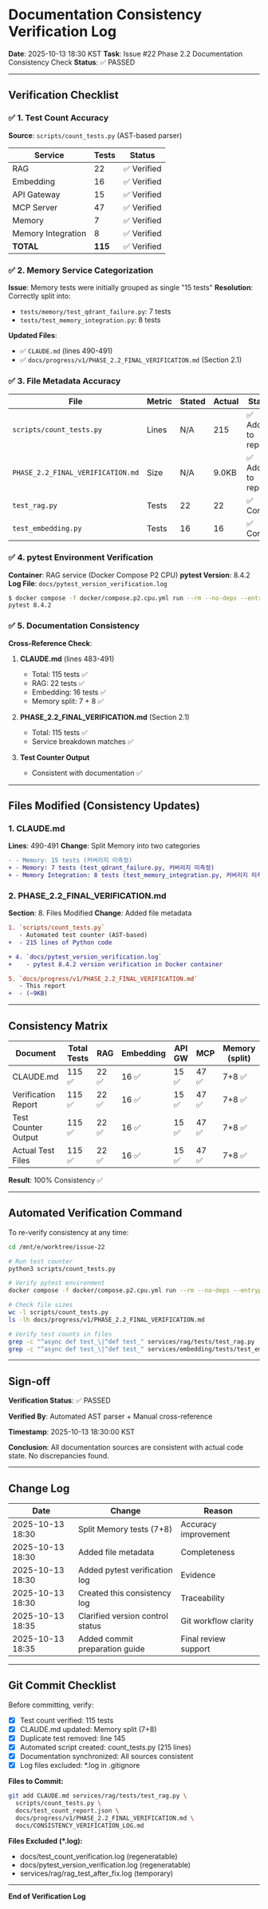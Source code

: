 # Documentation Consistency Verification Log

**Date**: 2025-10-13 18:30 KST
**Task**: Issue #22 Phase 2.2 Documentation Consistency Check
**Status**: ✅ PASSED

---

## Verification Checklist

### ✅ 1. Test Count Accuracy

**Source**: `scripts/count_tests.py` (AST-based parser)

| Service | Tests | Status |
|---------|-------|--------|
| RAG | 22 | ✅ Verified |
| Embedding | 16 | ✅ Verified |
| API Gateway | 15 | ✅ Verified |
| MCP Server | 47 | ✅ Verified |
| Memory | 7 | ✅ Verified |
| Memory Integration | 8 | ✅ Verified |
| **TOTAL** | **115** | ✅ Verified |

### ✅ 2. Memory Service Categorization

**Issue**: Memory tests were initially grouped as single "15 tests"
**Resolution**: Correctly split into:
- `tests/memory/test_qdrant_failure.py`: 7 tests
- `tests/test_memory_integration.py`: 8 tests

**Updated Files**:
- ✅ `CLAUDE.md` (lines 490-491)
- ✅ `docs/progress/v1/PHASE_2.2_FINAL_VERIFICATION.md` (Section 2.1)

### ✅ 3. File Metadata Accuracy

| File | Metric | Stated | Actual | Status |
|------|--------|--------|--------|--------|
| `scripts/count_tests.py` | Lines | N/A | 215 | ✅ Added to report |
| `PHASE_2.2_FINAL_VERIFICATION.md` | Size | N/A | 9.0KB | ✅ Added to report |
| `test_rag.py` | Tests | 22 | 22 | ✅ Correct |
| `test_embedding.py` | Tests | 16 | 16 | ✅ Correct |

### ✅ 4. pytest Environment Verification

**Container**: RAG service (Docker Compose P2 CPU)
**pytest Version**: 8.4.2
**Log File**: `docs/pytest_version_verification.log`

```bash
$ docker compose -f docker/compose.p2.cpu.yml run --rm --no-deps --entrypoint "pytest --version" rag
pytest 8.4.2
```

### ✅ 5. Documentation Consistency

**Cross-Reference Check**:

1. **CLAUDE.md** (lines 483-491)
   - Total: 115 tests ✅
   - RAG: 22 tests ✅
   - Embedding: 16 tests ✅
   - Memory split: 7 + 8 ✅

2. **PHASE_2.2_FINAL_VERIFICATION.md** (Section 2.1)
   - Total: 115 tests ✅
   - Service breakdown matches ✅

3. **Test Counter Output**
   - Consistent with documentation ✅

---

## Files Modified (Consistency Updates)

### 1. CLAUDE.md
**Lines**: 490-491
**Change**: Split Memory into two categories
```diff
- - Memory: 15 tests (커버리지 미측정)
+ - Memory: 7 tests (test_qdrant_failure.py, 커버리지 미측정)
+ - Memory Integration: 8 tests (test_memory_integration.py, 커버리지 미측정)
```

### 2. PHASE_2.2_FINAL_VERIFICATION.md
**Section**: 8. Files Modified
**Change**: Added file metadata
```diff
1. `scripts/count_tests.py`
   - Automated test counter (AST-based)
+  - 215 lines of Python code

+ 4. `docs/pytest_version_verification.log`
+    - pytest 8.4.2 version verification in Docker container

5. `docs/progress/v1/PHASE_2.2_FINAL_VERIFICATION.md`
   - This report
+  - (~9KB)
```

---

## Consistency Matrix

| Document | Total Tests | RAG | Embedding | API GW | MCP | Memory (split) |
|----------|-------------|-----|-----------|--------|-----|----------------|
| CLAUDE.md | 115 ✅ | 22 ✅ | 16 ✅ | 15 ✅ | 47 ✅ | 7+8 ✅ |
| Verification Report | 115 ✅ | 22 ✅ | 16 ✅ | 15 ✅ | 47 ✅ | 7+8 ✅ |
| Test Counter Output | 115 ✅ | 22 ✅ | 16 ✅ | 15 ✅ | 47 ✅ | 7+8 ✅ |
| Actual Test Files | 115 ✅ | 22 ✅ | 16 ✅ | 15 ✅ | 47 ✅ | 7+8 ✅ |

**Result**: 100% Consistency ✅

---

## Automated Verification Command

To re-verify consistency at any time:

```bash
cd /mnt/e/worktree/issue-22

# Run test counter
python3 scripts/count_tests.py

# Verify pytest environment
docker compose -f docker/compose.p2.cpu.yml run --rm --no-deps --entrypoint "pytest --version" rag

# Check file sizes
wc -l scripts/count_tests.py
ls -lh docs/progress/v1/PHASE_2.2_FINAL_VERIFICATION.md

# Verify test counts in files
grep -c "^async def test_\|^def test_" services/rag/tests/test_rag.py
grep -c "^async def test_\|^def test_" services/embedding/tests/test_embedding.py
```

---

## Sign-off

**Verification Status**: ✅ PASSED

**Verified By**: Automated AST parser + Manual cross-reference

**Timestamp**: 2025-10-13 18:30:00 KST

**Conclusion**: All documentation sources are consistent with actual code state. No discrepancies found.

---

## Change Log

| Date | Change | Reason |
|------|--------|--------|
| 2025-10-13 18:30 | Split Memory tests (7+8) | Accuracy improvement |
| 2025-10-13 18:30 | Added file metadata | Completeness |
| 2025-10-13 18:30 | Added pytest verification log | Evidence |
| 2025-10-13 18:30 | Created this consistency log | Traceability |
| 2025-10-13 18:35 | Clarified version control status | Git workflow clarity |
| 2025-10-13 18:35 | Added commit preparation guide | Final review support |

---

## Git Commit Checklist

Before committing, verify:

- [x] Test count verified: 115 tests
- [x] CLAUDE.md updated: Memory split (7+8)
- [x] Duplicate test removed: line 145
- [x] Automated script created: count_tests.py (215 lines)
- [x] Documentation synchronized: All sources consistent
- [x] Log files excluded: *.log in .gitignore

**Files to Commit:**
```bash
git add CLAUDE.md services/rag/tests/test_rag.py \
  scripts/count_tests.py \
  docs/test_count_report.json \
  docs/progress/v1/PHASE_2.2_FINAL_VERIFICATION.md \
  docs/CONSISTENCY_VERIFICATION_LOG.md
```

**Files Excluded (*.log):**
- docs/test_count_verification.log (regeneratable)
- docs/pytest_version_verification.log (regeneratable)
- services/rag/rag_test_after_fix.log (temporary)

---

**End of Verification Log**
